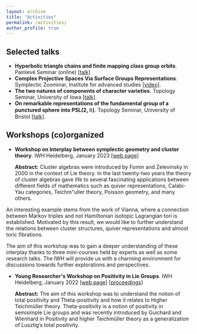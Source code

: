 ```yaml
---
layout: archive
title: "Activities"
permalink: /activities/
author_profile: true
---
```


## Selected talks
  - **Hyperbolic triangle chains and finite mapping class group orbits**. Painlevé Seminar (online) [[talk]](http://arnaudmaret.github.io/files/talk-painlevé.pdf)
  - **Complex Projective Spaces Via Surface Groups Representations**. Symplectic Zoominar, Institute for advanced studies [[video]](https://www.youtube.com/watch?v=Kfv6A3Av9Cg&t=572s).
  - **The two natures of components of character varieties**. Topology Seminar, University of Iowa [[talk]](http://arnaudmaret.github.io/files/talk-iowa.pdf).
  - **On remarkable representations of the fundamental group of a punctured sphere into $\mathrm{PSL}(2,\mathbb{R})$**. Topology Seminar, University of Bristol [[talk]](http://arnaudmaret.github.io/files/talk-bristol.pdf).

## Workshops (co)organized

  - **Workshop on Interplay between symplectic geometry and cluster theory**. IWH Heidelberg, January 2023 [[web page]](https://arnaudmaret.com/cluster/)

    **Abstract:** Cluster algebras were introduced by Fomin and Zelevinsky in 2000 in the context of Lie theory. In the last twenty-two years the theory of cluster algebras gave life to several fascinating applications between different fields of mathematics such as quiver representations, Calabi-Yau categories, Teichm"uller theory, Poisson geometry, and many others.

An interesting example stems from the work of Vianna, where a connection between Markov triples and not Hamiltonian isotopic Lagrangian tori is established. Motivated by this result, we would like to further understand the relations between cluster structures, quiver representations and almost toric fibrations.

The aim of this workshop was to gain a deeper understanding of these interplay thanks to three mini-courses held by experts as well as some research talks. The IWH will provide us with a charming environment for discussions towards further explorations and perspectives.
  - **Young Researcher's Workshop on Positivity in Lie Groups**. IWH Heidelberg, January 2022 [[web page]](https://arnaudmaret.com/positivity/) [[proceedings]](https://arxiv.org/pdf/2212.04339)

    **Abstract:** The aim of this workshop was to understand the notion of total positivity and Theta-positivity and how it relates to Higher Teichmüller theory. Theta-positivity is a notion of positivity in semisimple Lie groups and was recently introduced by Guichard and Wienhard in Positivity and higher Teichmüller theory as a generalization of Lusztig’s total positivity.
